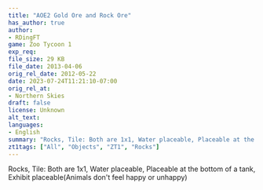 ```yaml
---
title: "AOE2 Gold Ore and Rock Ore"
has_author: true
author: 
- RDingFT
game: Zoo Tycoon 1
exp_req: 
file_size: 29 KB
file_date: 2013-04-06
orig_rel_date: 2012-05-22
date: 2023-07-24T11:21:10-07:00
orig_rel_at: 
- Northern Skies
draft: false
license: Unknown
alt_text: 
languages:
- English
summary: "Rocks, Tile: Both are 1x1, Water placeable, Placeable at the bottom of a tank, Exhibit placeable(Animals don't feel happy or unhappy)"
zt1tags: ["All", "Objects", "ZT1", "Rocks"]
---
```


Rocks, Tile: Both are 1x1, Water placeable, Placeable at the bottom of a tank, Exhibit placeable(Animals don't feel happy or unhappy)